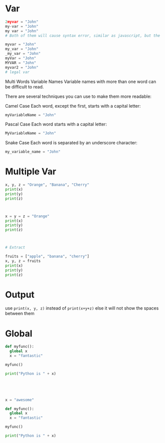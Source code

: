 # Var
```py
2myvar = "John"
my-var = "John"
my var = "John"
# Both of them will cause syntax error, similar as javascript, but the first of them will throw error in python
```
```py
myvar = "John"
my_var = "John"
_my_var = "John"
myVar = "John"
MYVAR = "John"
myvar2 = "John"
# legal var
```
Multi Words Variable Names
Variable names with more than one word can be difficult to read.

There are several techniques you can use to make them more readable:

Camel Case
Each word, except the first, starts with a capital letter:

```py
myVariableName = "John"
```
Pascal Case
Each word starts with a capital letter:
```py
MyVariableName = "John"
```
Snake Case
Each word is separated by an underscore character:
```py
my_variable_name = "John"
```
# Multiple Var
```py
x, y, z = "Orange", "Banana", "Cherry"
print(x)
print(y)
print(z)



x = y = z = "Orange"
print(x)
print(y)
print(z)



# Extract

fruits = ["apple", "banana", "cherry"]
x, y, z = fruits
print(x)
print(y)
print(z)
```

# Output
use `print(x, y, z)` instead of `print(x+y+z)` else it will not show the spaces between them

# Global
```py
def myfunc():
  global x
  x = "fantastic"

myfunc()

print("Python is " + x)





x = "awesome"

def myfunc():
  global x
  x = "fantastic"

myfunc()

print("Python is " + x)
```

